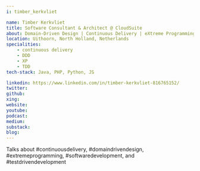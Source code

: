 ```yaml
---
i: timber_kerkvliet

name: Timber Kerkvliet
title: Software Consultant & Architect @ CloudSuite
about: Domain-Driven Design | Continuous Delivery | eXtreme Programming
location: Uithoorn, North Holland, Netherlands
specialities:
    - continuous delivery
    - DDD
    - XP
    - TDD
tech-stack: Java, PHP, Python, JS

linkedin: https://www.linkedin.com/in/timber-kerkvliet-816765152/
twitter: 
github: 
xing: 
website: 
youtube: 
podcast: 
medium: 
substack: 
blog: 
---
```


Talks about #continuousdelivery, #domaindrivendesign, #extremeprogramming, #softwaredevelopment, and #testdrivendevelopment